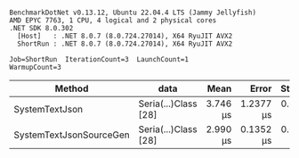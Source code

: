 ```

BenchmarkDotNet v0.13.12, Ubuntu 22.04.4 LTS (Jammy Jellyfish)
AMD EPYC 7763, 1 CPU, 4 logical and 2 physical cores
.NET SDK 8.0.302
  [Host]   : .NET 8.0.7 (8.0.724.27014), X64 RyuJIT AVX2
  ShortRun : .NET 8.0.7 (8.0.724.27014), X64 RyuJIT AVX2

Job=ShortRun  IterationCount=3  LaunchCount=1  
WarmupCount=3  

```
| Method                  | data                 | Mean     | Error     | StdDev    | Min      | Max      | Gen0   | Allocated |
|------------------------ |--------------------- |---------:|----------:|----------:|---------:|---------:|-------:|----------:|
| SystemTextJson          | Seria(...)Class [28] | 3.746 μs | 1.2377 μs | 0.0678 μs | 3.677 μs | 3.812 μs | 0.0229 |   2.07 KB |
| SystemTextJsonSourceGen | Seria(...)Class [28] | 2.990 μs | 0.1352 μs | 0.0074 μs | 2.984 μs | 2.998 μs | 0.0267 |    2.2 KB |
